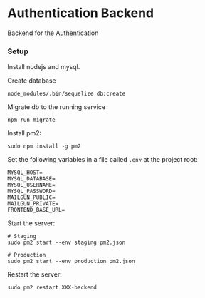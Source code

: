 # Authentication Backend

Backend for the Authentication

### Setup
Install nodejs and mysql.

Create database
```
node_modules/.bin/sequelize db:create
```

Migrate db to the running service
```
npm run migrate
```

Install pm2:
```
sudo npm install -g pm2
```

Set the following variables in a file called `.env` at the project root:
```
MYSQL_HOST=
MYSQL_DATABASE=
MYSQL_USERNAME=
MYSQL_PASSWORD=
MAILGUN_PUBLIC=
MAILGUN_PRIVATE=
FRONTEND_BASE_URL=
```

Start the server:
```
# Staging
sudo pm2 start --env staging pm2.json

# Production
sudo pm2 start --env production pm2.json
```

Restart the server:

```
sudo pm2 restart XXX-backend
```
